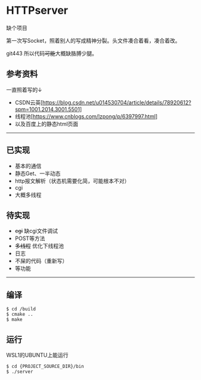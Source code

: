 # HTTPserver
缺个项目

第一次写Socket，照着别人的写成精神分裂。头文件凑合着看，凑合着改。

git443 所以代码~~可能~~大概缺胳膊少腿。
## 参考资料
一直照着写的↓
* CSDN云英[https://blog.csdn.net/u014530704/article/details/78920612?spm=1001.2014.3001.5501]  
* 线程池[https://www.cnblogs.com/lzpong/p/6397997.html]
* 以及百度上的静态html页面
------------------
## 已实现
* 基本的通信
* 静态Get、一半动态
* http报文解析（状态机需要化简，可能根本不对）
* cgi
* 大概多线程
## 待实现
* ~~cgi~~ 缺cgi文件调试
* POST等方法
* ~~多线程~~ 优化下线程池
* 日志
* 不屎的代码（重新写）
* 等功能
----------------------
## 编译
```
$ cd /build
$ cmake ..
$ make
```
## 运行
WSL1的UBUNTU上能运行
```
$ cd {PROJECT_SOURCE_DIR}/bin
$ ./server
```
